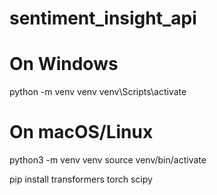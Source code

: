 # sentiment_insight_api

# On Windows
python -m venv venv
venv\Scripts\activate

# On macOS/Linux
python3 -m venv venv
source venv/bin/activate

pip install transformers torch scipy
